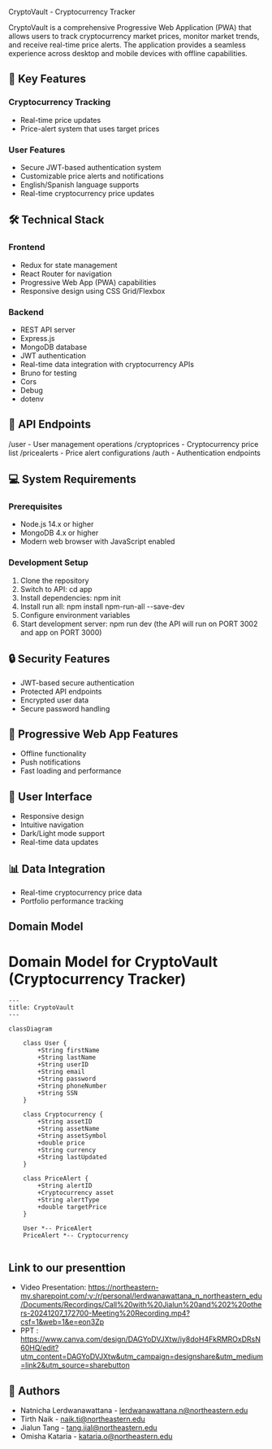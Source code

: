 CryptoVault - Cryptocurrency Tracker

CryptoVault is a comprehensive Progressive Web Application (PWA) that allows users to track cryptocurrency market prices, monitor market trends, and receive real-time price alerts. The application provides a seamless experience across desktop and mobile devices with offline capabilities.

## 🚀 Key Features

### Cryptocurrency Tracking
- Real-time price updates 
- Price-alert system that uses target prices


### User Features
- Secure JWT-based authentication system
- Customizable price alerts and notifications
- English/Spanish language supports
- Real-time cryptocurrency price updates

## 🛠️ Technical Stack

### Frontend
- Redux for state management
- React Router for navigation
- Progressive Web App (PWA) capabilities
- Responsive design using CSS Grid/Flexbox

### Backend
- REST API server
- Express.js
- MongoDB database
- JWT authentication
- Real-time data integration with cryptocurrency APIs
- Bruno for testing
- Cors
- Debug
- dotenv

## 📱 API Endpoints

/user          - User management operations
/cryptoprices  - Cryptocurrency price list
/pricealerts    - Price alert configurations
/auth          - Authentication endpoints


## 💻 System Requirements

### Prerequisites
- Node.js 14.x or higher
- MongoDB 4.x or higher
- Modern web browser with JavaScript enabled

### Development Setup
1. Clone the repository
2. Switch to API: cd app
3. Install dependencies: npm init
4. Install run all: npm install npm-run-all --save-dev
5. Configure environment variables
6. Start development server: npm run dev (the API will run on PORT 3002 and app on PORT 3000)

## 🔒 Security Features
- JWT-based secure authentication
- Protected API endpoints
- Encrypted user data
- Secure password handling

## 📱 Progressive Web App Features
- Offline functionality
- Push notifications
- Fast loading and performance

## 🎨 User Interface
- Responsive design
- Intuitive navigation
- Dark/Light mode support
- Real-time data updates

## 📊 Data Integration
- Real-time cryptocurrency price data
- Portfolio performance tracking

## Domain Model
# Domain Model for CryptoVault (Cryptocurrency Tracker)

```mermaid
---
title: CryptoVault
---

classDiagram

    class User {
        +String firstName
        +String lastName
        +String userID
        +String email
        +String password
        +String phoneNumber
        +String SSN
    }

    class Cryptocurrency {
        +String assetID
        +String assetName
        +String assetSymbol
        +double price
        +String currency
        +String lastUpdated
    }

    class PriceAlert {
        +String alertID
        +Cryptocurrency asset
        +String alertType
        +double targetPrice
    }

    User *-- PriceAlert
    PriceAlert *-- Cryptocurrency


```

## Link to our presenttion
- Video Presentation: https://northeastern-my.sharepoint.com/:v:/r/personal/lerdwanawattana_n_northeastern_edu/Documents/Recordings/Call%20with%20Jialun%20and%202%20others-20241207_172700-Meeting%20Recording.mp4?csf=1&web=1&e=eon3Zp
- PPT : https://www.canva.com/design/DAGYoDVJXtw/iy8doH4FkRMROxDRsN60HQ/edit?utm_content=DAGYoDVJXtw&utm_campaign=designshare&utm_medium=link2&utm_source=sharebutton

## 👥 Authors
- Natnicha Lerdwanawattana - lerdwanawattana.n@northeastern.edu
- Tirth Naik - naik.ti@northeastern.edu
- Jialun Tang - tang.jial@northeastern.edu
- Omisha Kataria - kataria.o@northeastern.edu
